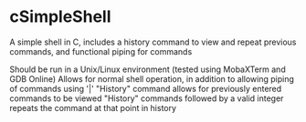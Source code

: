 # cSimpleShell
A simple shell in C, includes a history command to view and repeat previous commands, and functional piping for commands

Should be run in a Unix/Linux environment (tested using MobaXTerm and GDB Online)
Allows for normal shell operation, in addition to allowing piping of commands using '|'
"History" command allows for previously entered commands to be viewed
"History" commands followed by a valid integer repeats the command at that point in history
